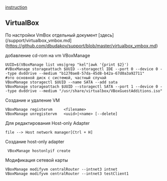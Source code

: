 [instruction](https://www.virtualbox.org/manual/ch08.html#vboxmanage-modifyvdi)  

## VirtualBox  
По настройки VmBox отдельный документ [здесь](/support/virtualbox_vmbox.md](https://github.com/dbudakov/support/blob/master/virtualbox_vmbox.md)  



добавление cd-rom на vm VBoxManage  
```shell
UUID=$(VBoxManage list vms|grep "kel"|awk '{print $2}')
#VBoxManage storageattach $UUID --storagectl IDE --port 0 --device 0 --type dvddrive --medium "b1270ae8-57da-45d8-b42a-67d0a3a92711"
#это основной диск с системой, частный случай  
VBoxManage storagectl $UUID --name SATA --add sata
VBoxManage storageattach $UUID --storagectl SATA --port 1 --device 0 --type dvddrive --medium "/usr/share/virtualbox/VBoxGuestAdditions.iso"
```

Создание и удаление VM  
```
VBoxManage registervm     <filename>
VBoxManage unregistervm   <uuid>|<name> [--delete]
```

Для редактирования Host-only Adapter
```
file --> Host network manager[Ctrl + H]
```
Создание host-only adapter
```
 VBoxManage hostonlyif create
```
Модификация сетевой карты
```
VBoxManage modifyvm centralRouter --intnet3 intnet
VBoxManage modifyvm centralRouter --intnet3 testClient1
```

